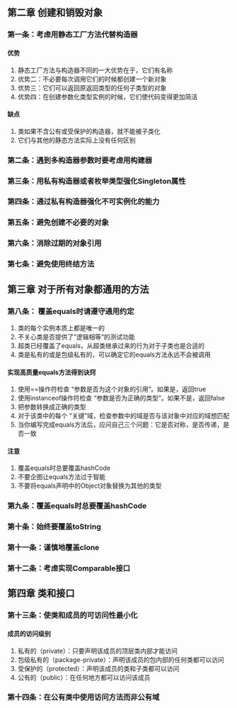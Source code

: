 ## 第二章 创建和销毁对象
### 第一条：考虑用静态工厂方法代替构造器
#### 优势
1. 静态工厂方法与构造器不同的一大优势在于，它们有名称
2. 优势二：不必要每次调用它们的时候都创建一个新对象
3. 优势三：它们可以返回原返回类型的任何子类型的对象
4. 优势四：在创建参数化类型实例的时候，它们使代码变得更加简洁

#### 缺点
1. 类如果不含公有或受保护的构造器，就不能被子类化
2. 它们与其他的静态方法实际上没有任何区别

### 第二条：遇到多构造器参数时要考虑用构建器

### 第三条：用私有构造器或者枚举类型强化Singleton属性

### 第四条：通过私有构造器强化不可实例化的能力

### 第五条：避免创建不必要的对象

### 第六条：消除过期的对象引用

### 第七条：避免使用终结方法

## 第三章 对于所有对象都通用的方法

### 第八条： 覆盖equals时请遵守通用约定

1. 类的每个实例本质上都是唯一的
2. 不关心类是否提供了”逻辑相等“的测试功能
3. 超类已经覆盖了equals，从超类继承过来的行为对于子类也是合适的
4. 类是私有的或是包级私有的，可以确定它的equals方法永远不会被调用

#### 实现高质量equals方法得到诀窍

1. 使用==操作符检查 “参数是否为这个对象的引用”。如果是，返回true
2. 使用instanceof操作符检查 “参数是否为正确的类型”。如果不是，返回false
3. 把参数转换成正确的类型
4. 对于该类中的每个 “关键”域，检查参数中的域是否与该对象中对应的域想匹配
5. 当你编写完成equals方法后，应问自己三个问题：它是否对称，是否传递，是否一致

#### 注意

1. 覆盖equals时总要覆盖hashCode
2. 不要企图让equals方法过于智能
3. 不要将equals声明中的Object对象替换为其他的类型

### 第九条：覆盖equals时总要覆盖hashCode

### 第十条：始终要覆盖toString

### 第十一条：谨慎地覆盖clone

### 第十二条：考虑实现Comparable接口

## 第四章 类和接口

### 第十三条：使类和成员的可访问性最小化

#### 成员的访问级别

1. 私有的（private）：只要声明该成员的顶层类内部才能访问
2. 包级私有的（package-private）：声明该成员的包内部的任何类都可以访问
3. 受保护的（protected）：声明该成员的类和子类都可以访问
4. 公有的（public）：在任何地方都可以访问该成员

### 第十四条：在公有类中使用访问方法而非公有域



